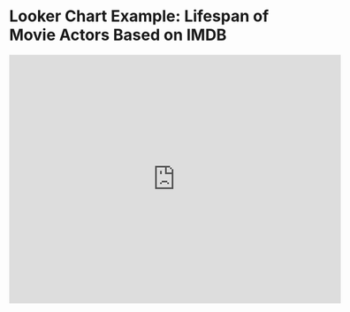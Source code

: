 # Looker Chart Example: Lifespan of Movie Actors Based on IMDB

<iframe width="600" height="450" src="https://lookerstudio.google.com/embed/reporting/15deb2b7-387a-4cfd-9e1e-d1747ec0bafc/page/NFd8D" frameborder="0" style="border:0" allowfullscreen sandbox="allow-storage-access-by-user-activation allow-scripts allow-same-origin allow-popups allow-popups-to-escape-sandbox"></iframe>
